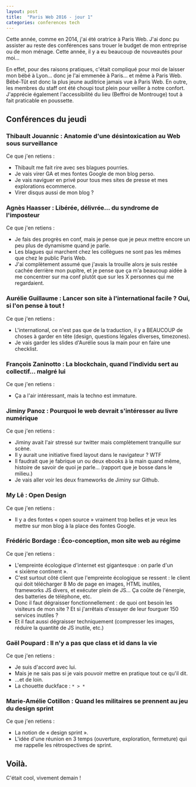 ```yaml
---
layout: post
title:  "Paris Web 2016 - jour 1"
categories: conferences tech
---
```


Cette année, comme en 2014, j'ai été oratrice à Paris Web. J'ai donc pu assister au reste des conférences sans trouer le budget de mon entreprise ou de mon ménage. Cette année, il y a eu beaucoup de nouveautés pour moi…<!-- more -->

En effet, pour des raisons pratiques, c'était compliqué pour moi de laisser mon bébé à Lyon… donc je l'ai emmenée à Paris… et même à Paris Web. Bébé-Tût est donc la plus jeune auditrice jamais vue à Paris Web. En outre, les membres du staff ont été choupi tout plein pour veiller à notre confort. J'apprécie également l'accessibilité du lieu (Beffroi de Montrouge) tout à fait praticable en poussette.

## Conférences du jeudi

### Thibault Jouannic : Anatomie d'une désintoxication au Web sous surveillance

Ce que j'en retiens :

* Thibault me fait rire avec ses blagues pourries.
* Je vais virer GA et mes fontes Google de mon blog perso.
* Je vais naviguer en privé pour tous mes sites de presse et mes explorations ecommerce.
* Virer disqus aussi de mon blog ?

### Agnès Haasser : Libérée, délivrée... du syndrome de l'imposteur

Ce que j'en retiens :

* Je fais des progrès en conf, mais je pense que je peux mettre encore un peu plus de dynamisme quand je parle.
* Les blagues qui marchent chez les collègues ne sont pas les mêmes que chez le public Paris Web.
* J'ai complètement assumé que j'avais la trouille alors je suis restée cachée derrière mon pupitre, et je pense que ça m'a beaucoup aidée à me concentrer sur ma conf plutôt que sur les X personnes qui me regardaient.

### Aurélie Guillaume : Lancer son site à l'international facile ? Oui, si l'on pense à tout !

Ce que j'en retiens :

* L'international, ce n'est pas que de la traduction, il y a BEAUCOUP de choses à garder en tête (design, questions légales diverses, timezones).
* Je vais garder les slides d'Aurélie sous la main pour en faire une checklist.


### François Zaninotto : La blockchain, quand l'individu sert au collectif... malgré lui

Ce que j'en retiens :

* Ça a l'air intéressant, mais la techno est immature.

### Jiminy Panoz : Pourquoi le web devrait s'intéresser au livre numérique

Ce que j'en retiens :

* Jiminy avait l'air stressé sur twitter mais complètement tranquille sur scène.
* Il y aurait une initiative fixed layout dans le navigateur ? WTF
* Il faudrait que je fabrique un ou deux ebooks à la main quand même, histoire de savoir de quoi je parle… (rapport que je bosse dans le milieu.)
* Je vais aller voir les deux frameworks de Jiminy sur Github.

### My Lê : Open Design

Ce que j'en retiens :

* Il y a des fontes « open source » vraiment trop belles et je veux les mettre sur mon blog à la place des fontes Google.

### Frédéric Bordage : Éco-conception, mon site web au régime

Ce que j'en retiens :

* L'empreinte écologique d'internet est gigantesque : on parle d'un « sixième continent ».
* C'est surtout côté client que l'empreinte écologique se ressent : le client qui doit télécharger 8 Mo de page en images, HTML inutiles, frameworks JS divers, et exécuter plein de JS… Ça coûte de l'énergie, des batteries de téléphone, etc.
* Donc il faut dégraisser fonctionnellement : de quoi ont besoin les visiteurs de mon site ? Et si j'arrêtais d'essayer de leur fourguer 150 services inutiles ?
* Et il faut aussi dégraisser techniquement (compresser les images, réduire la quantité de JS inutile, etc.)

### Gaël Poupard : Il n'y a pas que class et id dans la vie

Ce que j'en retiens :

* Je suis d'accord avec lui.
* Mais je ne sais pas si je vais pouvoir mettre en pratique tout ce qu'il dit.
* …et de loin.
* La chouette duckface : `* > *`

### Marie-Amélie Cotillon : Quand les militaires se prennent au jeu du design sprint

Ce que j'en retiens :

* La notion de « design sprint ».
* L'idée d'une réunion en 3 temps (ouverture, exploration, fermeture) qui me rappelle les rétrospectives de sprint.


## Voilà.

C'était cool, vivement demain !
